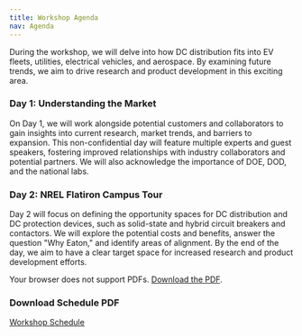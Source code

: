 ```yaml
---
title: Workshop Agenda
nav: Agenda
---
```


During the workshop, we will delve into how DC distribution fits into EV fleets, utilities, electrical vehicles, and aerospace. By examining future trends, we aim to drive research and product development in this exciting area.

### Day 1: Understanding the Market

On Day 1, we will work alongside potential customers and collaborators to gain insights into current research, market trends, and barriers to expansion. This non-confidential day will feature multiple experts and guest speakers, fostering improved relationships with industry collaborators and potential partners. We will also acknowledge the importance of DOE, DOD, and the national labs.

### Day 2: NREL Flatiron Campus Tour

Day 2 will focus on defining the opportunity spaces for DC distribution and DC protection devices, such as solid-state and hybrid circuit breakers and contactors. We will explore the potential costs and benefits, answer the question "Why Eaton," and identify areas of alignment. By the end of the day, we aim to have a clear target space for increased research and product development efforts.
<br>

<object data="https://xiwang-eaton.github.io/DCworkshop.github.io/assets/agenda-eaton.pdf" type="application/pdf" width="100%" height="600px">
    <p>Your browser does not support PDFs. <a href="https://xiwang-eaton.github.io/DCworkshop.github.io/assets/agenda-eaton.pdf">Download the PDF</a>.</p>
</object>


<!-- Information and detailed descriptions for each specific panel can be found [here](https://xiwang-eaton.github.io/DCworkshop.github.io/assets/agenda-eaton.pdf).
<br> -->

### Download Schedule PDF
[Workshop Schedule](https://xiwang-eaton.github.io/DCworkshop.github.io/assets/agenda-eaton.pdf)  
